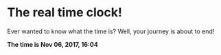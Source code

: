 # The real time clock!

Ever wanted to know what the time is? Well, your journey is about to end!

**The time is Nov 06, 2017, 16:04**